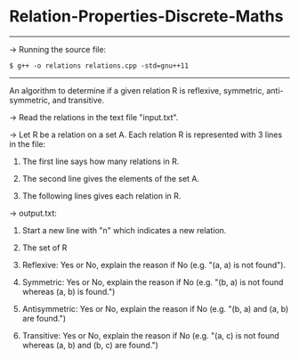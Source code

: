 # Relation-Properties-Discrete-Maths

--------------------------
-> Running the source file: 

	$ g++ -o relations relations.cpp -std=gnu++11
--------------------------

An algorithm to determine if a given relation R is reflexive, symmetric, anti-symmetric, and transitive.

-> Read the relations in the text file "input.txt".

-> Let R be a relation on a set A. Each relation R is represented with 3 lines in
the file:

1. The first line says how many relations in R.

2. The second line gives the elements of the set A.

3. The following lines gives each relation in R.


-> output.txt:

1. Start a new line with "n" which indicates a new relation.

2. The set of R

3. Reflexive: Yes or No, explain the reason if No (e.g. "(a, a) is not found").

4. Symmetric: Yes or No, explain the reason if No (e.g. "(b, a) is not found whereas (a, b) is found.")

5. Antisymmetric: Yes or No, explain the reason if No (e.g. "(b, a) and (a, b) are found.")

6. Transitive: Yes or No, explain the reason if No (e.g. "(a, c) is not found whereas (a, b) and (b, c)
are found.")
